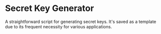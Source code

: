# Secret Key Generator
A straightforward script for generating secret keys. It's saved as a template due to its frequent necessity for various applications.
